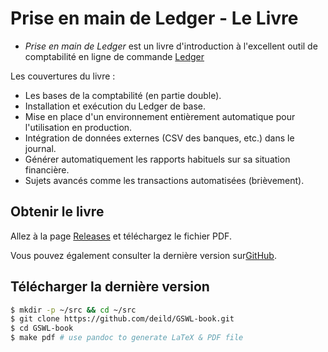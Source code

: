 # Prise en main de Ledger - Le Livre

* *Prise en main de Ledger* est un livre d'introduction à l'excellent outil de comptabilité en ligne de commande [Ledger](https://ledger-cli.org/)

Les couvertures du livre : 

* Les bases de la comptabilité (en partie double).
* Installation et exécution du Ledger de base.
* Mise en place d'un environnement entièrement automatique pour l'utilisation en production.
* Intégration de données externes (CSV des banques, etc.) dans le journal.
* Générer automatiquement les rapports habituels sur sa situation financière.
* Sujets avancés comme les transactions automatisées (brièvement).

## Obtenir le livre
 
Allez à la page [Releases](https://github.com/deild/GSWL-book/releases) et téléchargez le fichier PDF.

Vous pouvez également consulter la dernière version sur[GitHub](https://rolfschr.github.io/gswl-book/latest.html).

## Télécharger la dernière version  

```bash
$ mkdir -p ~/src && cd ~/src
$ git clone https://github.com/deild/GSWL-book.git
$ cd GSWL-book
$ make pdf # use pandoc to generate LaTeX & PDF file
```
